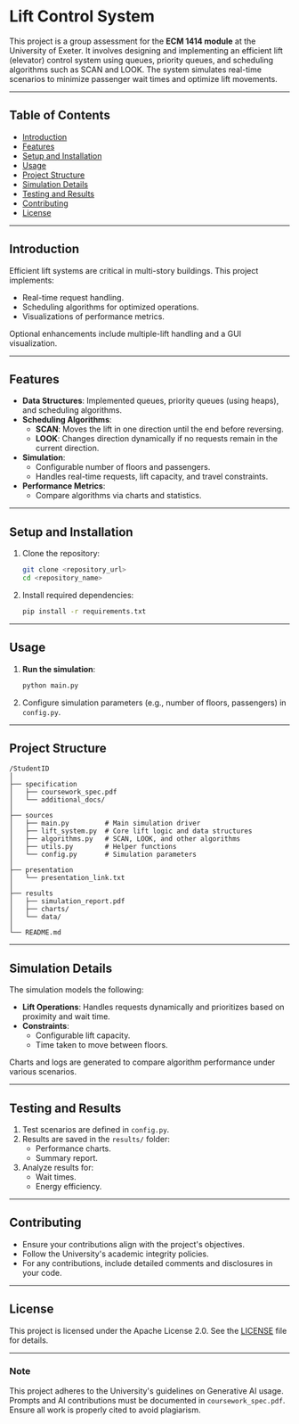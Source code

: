 # Lift Control System

This project is a group assessment for the **ECM 1414 module** at the University of Exeter. It involves designing and implementing an efficient lift (elevator) control system using queues, priority queues, and scheduling algorithms such as SCAN and LOOK. The system simulates real-time scenarios to minimize passenger wait times and optimize lift movements.

---

## Table of Contents
- [Introduction](#introduction)
- [Features](#features)
- [Setup and Installation](#setup-and-installation)
- [Usage](#usage)
- [Project Structure](#project-structure)
- [Simulation Details](#simulation-details)
- [Testing and Results](#testing-and-results)
- [Contributing](#contributing)
- [License](#license)

---

## Introduction
Efficient lift systems are critical in multi-story buildings. This project implements:
- Real-time request handling.
- Scheduling algorithms for optimized operations.
- Visualizations of performance metrics.

Optional enhancements include multiple-lift handling and a GUI visualization.

---

## Features
- **Data Structures**: Implemented queues, priority queues (using heaps), and scheduling algorithms.
- **Scheduling Algorithms**:
  - **SCAN**: Moves the lift in one direction until the end before reversing.
  - **LOOK**: Changes direction dynamically if no requests remain in the current direction.
- **Simulation**:
  - Configurable number of floors and passengers.
  - Handles real-time requests, lift capacity, and travel constraints.
- **Performance Metrics**:
  - Compare algorithms via charts and statistics.

---

## Setup and Installation
1. Clone the repository:
   ```bash
   git clone <repository_url>
   cd <repository_name>
   ```
2. Install required dependencies:
   ```bash
   pip install -r requirements.txt
   ```

---

## Usage
1. **Run the simulation**:
   ```bash
   python main.py
   ```
2. Configure simulation parameters (e.g., number of floors, passengers) in `config.py`.

---

## Project Structure
```
/StudentID
│
├── specification
│   ├── coursework_spec.pdf
│   └── additional_docs/
│
├── sources
│   ├── main.py         # Main simulation driver
│   ├── lift_system.py  # Core lift logic and data structures
│   ├── algorithms.py   # SCAN, LOOK, and other algorithms
│   ├── utils.py        # Helper functions
│   └── config.py       # Simulation parameters
│
├── presentation
│   └── presentation_link.txt
│
├── results
│   ├── simulation_report.pdf
│   ├── charts/
│   └── data/
│
└── README.md
```

---

## Simulation Details
The simulation models the following:
- **Lift Operations**: Handles requests dynamically and prioritizes based on proximity and wait time.
- **Constraints**:
  - Configurable lift capacity.
  - Time taken to move between floors.

Charts and logs are generated to compare algorithm performance under various scenarios.

---

## Testing and Results
1. Test scenarios are defined in `config.py`.
2. Results are saved in the `results/` folder:
   - Performance charts.
   - Summary report.
3. Analyze results for:
   - Wait times.
   - Energy efficiency.

---

## Contributing
- Ensure your contributions align with the project's objectives.
- Follow the University's academic integrity policies.
- For any contributions, include detailed comments and disclosures in your code.

---

## License
This project is licensed under the Apache License 2.0. See the [LICENSE](LICENSE) file for details.

---

### Note
This project adheres to the University's guidelines on Generative AI usage. Prompts and AI contributions must be documented in `coursework_spec.pdf`. Ensure all work is properly cited to avoid plagiarism.
